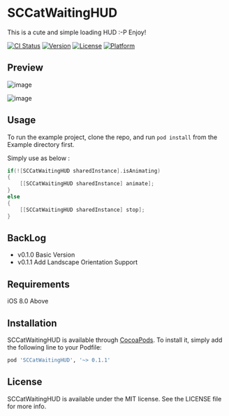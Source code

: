 # SCCatWaitingHUD

This is a cute and simple loading HUD :-P Enjoy!

[![CI Status](http://img.shields.io/travis/SergioChan/SCCatWaitingHUD.svg?style=flat)](https://travis-ci.org/SergioChan/SCCatWaitingHUD)
[![Version](https://img.shields.io/cocoapods/v/SCCatWaitingHUD.svg?style=flat)](http://cocoapods.org/pods/SCCatWaitingHUD)
[![License](https://img.shields.io/cocoapods/l/SCCatWaitingHUD.svg?style=flat)](http://cocoapods.org/pods/SCCatWaitingHUD)
[![Platform](https://img.shields.io/cocoapods/p/SCCatWaitingHUD.svg?style=flat)](http://cocoapods.org/pods/SCCatWaitingHUD)

## Preview

![image](https://raw.githubusercontent.com/SergioChan/SCCatWaitingHUD/master/Preview/preview.png)

![image](https://raw.githubusercontent.com/SergioChan/SCCatWaitingHUD/master/Preview/preview.gif)

## Usage

To run the example project, clone the repo, and run `pod install` from the Example directory first.

Simply use as below :

```Objective-C
if(![SCCatWaitingHUD sharedInstance].isAnimating)
{
    [[SCCatWaitingHUD sharedInstance] animate];
}
else
{
    [[SCCatWaitingHUD sharedInstance] stop];
}
```

## BackLog
* v0.1.0 Basic Version
* v0.1.1 Add Landscape Orientation Support

## Requirements
iOS 8.0 Above

## Installation

SCCatWaitingHUD is available through [CocoaPods](http://cocoapods.org). To install
it, simply add the following line to your Podfile:

```ruby
pod 'SCCatWaitingHUD', '~> 0.1.1'
```

## License

SCCatWaitingHUD is available under the MIT license. See the LICENSE file for more info.
